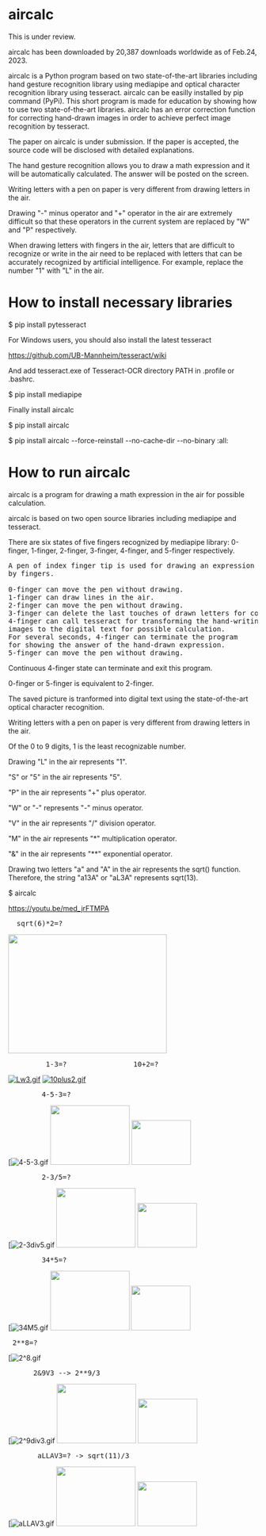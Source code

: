 # aircalc 
This is under review.

aircalc has been downloaded by 20,387 downloads worldwide as of Feb.24, 2023.

aircalc is a Python program based on two state-of-the-art libraries including hand gesture recognition library 
using mediapipe and optical character recognition library using tesseract. 
aircalc can be easilly installed by pip command (PyPi).
This short program is made for education by showing how to use two state-of-the-art libraries.
aircalc has an error correction function for correcting hand-drawn images in order to achieve perfect image recognition by tesseract.

The paper on aircalc is under submission. If the paper is accepted, the source code will be disclosed with detailed explanations.

The hand gesture recognition allows you to draw a math expression and it will be automatically calculated. The answer will be posted on the screen.

Writing letters with a pen on paper is very different from drawing letters in the air.

Drawing "-" minus operator and "+" operator in the air are extremely difficult so that these operators in the current system are replaced by "W" and "P" respectively.

When drawing letters with fingers in the air, letters that are difficult 
to recognize or write in the air need to be replaced with letters 
that can be accurately recognized by artificial intelligence.
For example, replace the number "1" with "L" in the air.

# How to install necessary libraries

$ pip install pytesseract

For Windows users, you should also install the latest tesseract

https://github.com/UB-Mannheim/tesseract/wiki

And add tesseract.exe of Tesseract-OCR directory PATH in .profile or .bashrc.

$ pip install mediapipe

Finally install aircalc

$ pip install aircalc

$ pip install aircalc --force-reinstall --no-cache-dir --no-binary :all:

# How to run aircalc

aircalc is a program for drawing a math expression 
in the air for possible calculation.

aircalc is based on two open source libraries including mediapipe and tesseract.

There are six states of five fingers recognized by mediapipe library: 
0-finger, 1-finger, 2-finger, 3-finger, 4-finger, and 5-finger respectively.
<pre>
A pen of index finger tip is used for drawing an expression 
by fingers. 

0-finger can move the pen without drawing. 
1-finger can draw lines in the air. 
2-finger can move the pen without drawing. 
3-finger can delete the last touches of drawn letters for correction.
4-finger can call tesseract for transforming the hand-writing 
images to the digital text for possible calculation. 
For several seconds, 4-finger can terminate the program 
for showing the answer of the hand-drawn expression.
5-finger can move the pen without drawing. 
</pre>

Continuous 4-finger state can terminate and exit this program.

0-finger or 5-finger is equivalent to 2-finger.

The saved picture is tranformed into digital text using the state-of-the-art 
optical character recognition.

Writing letters with a pen on paper is very different from drawing letters in the air.

Of the 0 to 9 digits, 1 is the least recognizable number.

Drawing "L" in the air represents "1".

"S" or "5" in the air represents "5".

"P" in the air represents "+" plus operator.

"W" or "-" represents "-" minus operator.

"V" in the air represents "/" division operator.

"M" in the air represents "*" multiplication operator.

"&" in the air represents "\**" exponential operator.

Drawing two letters "a" and "A" in the air represents the sqrt() function.
Therefore, the string "a13A" or "aL3A" represents sqrt(13).

$ aircalc

https://youtu.be/med_jrFTMPA
<pre>  sqrt(6)*2=?    </pre>
<img src='https://github.com/y-takefuji/air_calculator/raw/main/a6AM2.png' width=320 height=240>

<pre>         1-3=?                10+2=?  </pre>
[![Lw3.gif](https://github.com/y-takefuji/air_calculator/raw/main/Lw3.gif)](https://github.com/y-takefuji/air_calculator)    [![10plus2.gif](https://github.com/y-takefuji/air_calculator/raw/main/10plus2.gif)](https://github.com/y-takefuji/air_calculator)

<pre>        4-5-3=?            </pre>
[![4-5-3.gif](https://github.com/y-takefuji/air_calculator/raw/main/4-5-3.gif) <img src='https://github.com/y-takefuji/air_calculator/raw/main/4-5-3.png' width=160 height=120> <img src='https://github.com/y-takefuji/air_calculator/raw/main/resize_4-5-3.png' width=120 height=90>

<pre>        2-3/5=?   </pre>
[![2-3div5.gif](https://github.com/y-takefuji/air_calculator/raw/main/2-3div5.gif)
<img src='https://github.com/y-takefuji/air_calculator/raw/main/2-3div5.png' width=160 height=120> <img src='https://github.com/y-takefuji/air_calculator/raw/main/resize_2-3div5.png' width=120 height=90>


<pre>        34*5=?     </pre>
[![34M5.gif](https://github.com/y-takefuji/air_calculator/raw/main/34M5.gif)
<img src='https://github.com/y-takefuji/air_calculator/raw/main/34M5.png' width=160 height=120> 
<img src='https://github.com/y-takefuji/air_calculator/raw/main/resize_34M5.png' width=120 height=90>

<pre> 2**8=?</pre>
[![2^8.gif](https://github.com/y-takefuji/air_calculator/raw/main/2^8.gif)


<pre>      2&9V3 --> 2**9/3        </pre>
[![2^9div3.gif](https://github.com/y-takefuji/air_calculator/raw/main/2^9div3.gif)
<img src='https://github.com/y-takefuji/air_calculator/raw/main/2^9div3.png' width=160 height=120> 
<img src='https://github.com/y-takefuji/air_calculator/raw/main/resize_2^9div3.png' width=120 height=90>

<pre>       aLLAV3=? -> sqrt(11)/3 </pre>  
[![aLLAV3.gif](https://github.com/y-takefuji/air_calculator/raw/main/aLLAV3.gif)
<img src='https://github.com/y-takefuji/air_calculator/raw/main/aLLAV3.png' width=160 height=120> 
<img src='https://github.com/y-takefuji/air_calculator/raw/main/resize_aLLAV3.png' width=120 height=90>

